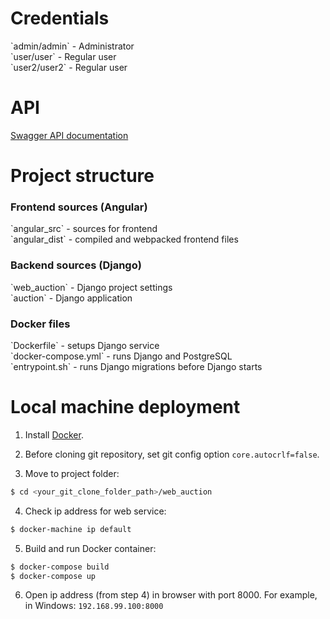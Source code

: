 # Credentials

   <p>`admin/admin` - Administrator<br>
   `user/user` - Regular user<br>
   `user2/user2` - Regular user</p>

# API

[Swagger API documentation](https://app.swaggerhub.com/apis/fancydancing/WebAuction/1.0.0)

# Project structure

### Frontend sources (Angular)
   <p>`angular_src` - sources for frontend<br>
   `angular_dist` - compiled and webpacked frontend files</p>

### Backend sources (Django)
   <p>`web_auction` - Django project settings<br>
   `auction` - Django application</p>

### Docker files
   <p>`Dockerfile` - setups Django service<br>
   `docker-compose.yml` - runs Django and PostgreSQL<br>
   `entrypoint.sh` - runs Django migrations before Django starts</p>


# Local machine deployment
1. Install [Docker](www.docker.com).

2. Before cloning git repository, set git config option `core.autocrlf=false`.

3. Move to project folder:
```bash
$ cd <your_git_clone_folder_path>/web_auction
```

4. Check ip address for web service:
```bash
$ docker-machine ip default
```

5. Build and run Docker container:
```bash
$ docker-compose build
$ docker-compose up
```

6. Open ip address (from step 4) in browser with port 8000. For example, in Windows: `192.168.99.100:8000`
